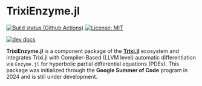 # TrixiEnzyme.jl

[![Build status (Github Actions)](https://github.com/junyixu/TrixiEnzyme.jl/workflows/CI/badge.svg)](https://github.com/junyixu/TrixiEnzyme.jl/actions)
[![License: MIT](https://img.shields.io/badge/License-MIT-blue.svg)](https://opensource.org/licenses/MIT)

[![dev docs](https://img.shields.io/badge/docs-dev-blue.svg)](https://junyixu.github.io/TrixiEnzyme.jl/dev)

**TrixiEnzyme.jl** is a component package of the [**Trixi.jl**](https://github.com/trixi-framework/Trixi.jl) ecosystem and
integrates Trixi.jl with Compiler-Based (LLVM level) automatic differentiation via `Enzyme.jl`
for hyperbolic partial differential equations (PDEs).
This package was initialized through the **Google Summer of Code** program in 2024 and is still under development.
